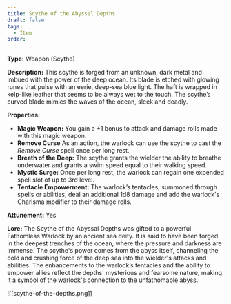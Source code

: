 ```yaml
---
title: Scythe of the Abyssal Depths
draft: false
tags:
  - Item
order:
---
```

**Type:** Weapon (Scythe)

**Description:**
This scythe is forged from an unknown, dark metal and imbued with the power of the deep ocean. Its blade is etched with glowing runes that pulse with an eerie, deep-sea blue light. The haft is wrapped in kelp-like leather that seems to be always wet to the touch. The scythe’s curved blade mimics the waves of the ocean, sleek and deadly.

**Properties:**
- **Magic Weapon:** You gain a +1 bonus to attack and damage rolls made with this magic weapon.
- **Remove Curse** As an action, the warlock can use the scythe to cast the *Remove Curse* spell once per long rest.
- **Breath of the Deep:** The scythe grants the wielder the ability to breathe underwater and grants a swim speed equal to their walking speed.
- **Mystic Surge:** Once per long rest, the warlock can regain one expended spell slot of up to 3rd level.
- **Tentacle Empowerment:** The warlock’s tentacles, summoned through spells or abilities, deal an additional 1d8 damage and add the warlock's Charisma modifier to their damage rolls.


**Attunement:** Yes

**Lore:**
The Scythe of the Abyssal Depths was gifted to a powerful Fathomless Warlock by an ancient sea deity. It is said to have been forged in the deepest trenches of the ocean, where the pressure and darkness are immense. The scythe's power comes from the abyss itself, channeling the cold and crushing force of the deep sea into the wielder's attacks and abilities. The enhancements to the warlock’s tentacles and the ability to empower allies reflect the depths' mysterious and fearsome nature, making it a symbol of the warlock's connection to the unfathomable abyss.




![[scythe-of-the-depths.png]]